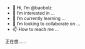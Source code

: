 - 👋 Hi, I’m @baobolz
- 👀 I’m interested in ...
- 🌱 I’m currently learning ...
- 💞️ I’m looking to collaborate on ...
- 📫 How to reach me ...

<!---
baobolz/baobolz is a ✨ special ✨ repository because its `README.md` (this file) appears on your GitHub profile.
You can click the Preview link to take a look at your changes.
--->
  正在想......
